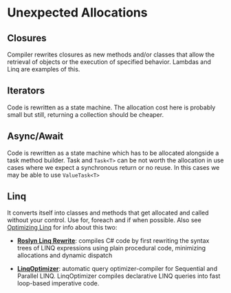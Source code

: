 # Unexpected Allocations

## Closures

Compiler rewrites closures as new methods and/or classes that allow the retrieval of objects or the execution of specified behavior. Lambdas and Linq are examples of this.

## Iterators

Code is rewritten as a state machine. The allocation cost here is probably small but still, returning a collection should be cheaper.

## Async/Await

Code is rewritten as a state machine which has to be allocated alongside a task method builder. Task and `Task<T>` can be not worth the allocation in use cases where we expect a synchronous return or no reuse. In this cases we may be able to use `ValueTask<T>`

## Linq

It converts itself into classes and methods that get allocated and called without your control. Use for, foreach and if when possible. Also see [Optimizing Linq](https://mattwarren.org/2016/09/29/Optimising-LINQ/) for info about this two:

-   [**Roslyn Linq Rewrite**](https://github.com/antiufo/roslyn-linq-rewrite): compiles C# code by first rewriting the syntax trees of LINQ expressions using plain procedural code, minimizing allocations and dynamic dispatch
    
-   [**LinqOptimizer**](http://nessos.github.io/LinqOptimizer/): automatic query optimizer-compiler for Sequential and Parallel LINQ. LinqOptimizer compiles declarative LINQ queries into fast loop-based imperative code.